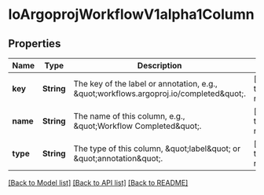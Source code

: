 # IoArgoprojWorkflowV1alpha1Column


## Properties
Name | Type | Description | Notes
------------ | ------------- | ------------- | -------------
**key** | **String** | The key of the label or annotation, e.g., \&quot;workflows.argoproj.io/completed\&quot;. | [default to nothing]
**name** | **String** | The name of this column, e.g., \&quot;Workflow Completed\&quot;. | [default to nothing]
**type** | **String** | The type of this column, \&quot;label\&quot; or \&quot;annotation\&quot;. | [default to nothing]


[[Back to Model list]](../README.md#models) [[Back to API list]](../README.md#api-endpoints) [[Back to README]](../README.md)


